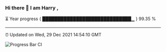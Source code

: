 ### Hi there 👋 I am Harry , 

⏳ Year progress { █████████████████████████████▁ } 99.35 %

---

⏰ Updated on Wed, 29 Dec 2021 14:54:10 GMT

![Progress Bar CI](https://github.com/duykhang68/duykhang68/workflows/Progress%20Bar%20CI/badge.svg)
